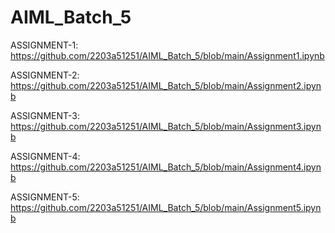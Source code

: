 # AIML_Batch_5
ASSIGNMENT-1: https://github.com/2203a51251/AIML_Batch_5/blob/main/Assignment1.ipynb

ASSIGNMENT-2: https://github.com/2203a51251/AIML_Batch_5/blob/main/Assignment2.ipynb

ASSIGNMENT-3: https://github.com/2203a51251/AIML_Batch_5/blob/main/Assignment3.ipynb

ASSIGNMENT-4: https://github.com/2203a51251/AIML_Batch_5/blob/main/Assignment4.ipynb

ASSIGNMENT-5: https://github.com/2203a51251/AIML_Batch_5/blob/main/Assignment5.ipynb
